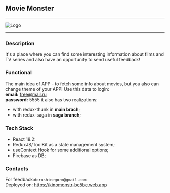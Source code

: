 ## Movie Monster

***

![Logo](https://freesvg.org/img/cinema_icon.png)

***

### Description

It's a place where you can find some interesting information about
films and TV series and also have an opportunity to send useful feedback!

### Functional

The main idea of APP - to fetch some info about movies, but you also can
change theme of your APP! Use this data to login:<br>
<b>email:</b> free@mail.ru <br>
<b>password:</b> 5555
it also has two realizations:
* with redux-thunk in <b>main brach</b>;
* with redux-saga in <b>saga branch</b>;



### Tech Stack

* React 18.2:
* ReduxJS/ToolKit as a state management system;
* useContext Hook for some additional options;
* Firebase as DB;

### Contacts 

For feedback:`doroshinegorm@gmail.com` <br>
Deployed on: <https://kinomonstr-bc5bc.web.app>



